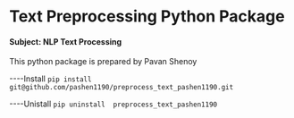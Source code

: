 # Text Preprocessing Python Package

#### Subject: NLP Text Processing

This python package is prepared by Pavan Shenoy

----Install
`pip install git@github.com/pashen1190/preprocess_text_pashen1190.git`


----Unistall
`pip uninstall  preprocess_text_pashen1190`